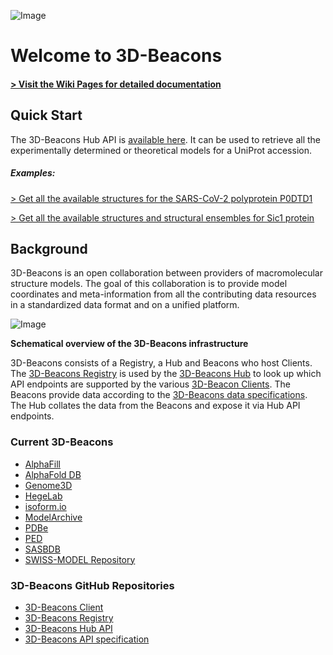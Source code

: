![Image](https://raw.githubusercontent.com/3D-Beacons/3d-beacons-documentation/main/assets/3d-beacons-logo-with-text.png)

# Welcome to 3D-Beacons

#### [> Visit the Wiki Pages for detailed documentation](https://github.com/3D-Beacons/3d-beacons-documentation/wiki)

## Quick Start

The 3D-Beacons Hub API is [available here](https://www.ebi.ac.uk/pdbe/pdbe-kb/3dbeacons-hub-api/docs#). It can be used to retrieve all the experimentally determined or theoretical models for a UniProt accession.

##### Examples: 
[> Get all the available structures for the SARS-CoV-2 polyprotein P0DTD1](https://www.ebi.ac.uk/pdbe/pdbe-kb/3dbeacons-hub-api/uniprot/summary/P0DTD1.json)

[> Get all the available structures and structural ensembles for Sic1 protein](https://www.ebi.ac.uk/pdbe/pdbe-kb/3dbeacons-hub-api/uniprot/summary/P38634.json)
## Background
3D-Beacons is an open collaboration between providers of macromolecular structure models. The goal of this 
collaboration is to provide model coordinates and meta-information from all the contributing data resources in a standardized data format and on a unified platform.

![Image](https://raw.githubusercontent.com/3D-Beacons/3d-beacons-documentation/main/assets/3d-beacons-summary.png)

**Schematical overview of the 3D-Beacons infrastructure**

3D-Beacons consists of a Registry, a Hub and Beacons who host Clients. 
The [3D-Beacons Registry](https://github.com/3D-Beacons/3d-beacons-registry) is used by 
the [3D-Beacons Hub](https://wwwdev.ebi.ac.uk/pdbe/pdbe-kb/3dbeacons-hub-api/docs# ) to look up which API 
endpoints are supported by the various [3D-Beacon Clients](https://github.com/3D-Beacons/3d-beacons-client). The Beacons provide data according to 
the [3D-Beacons data specifications](https://github.com/3D-Beacons/3d-beacons-specifications/blob/production/oas3.yaml). 
The Hub collates the data from the Beacons and expose it via Hub API endpoints.

### Current 3D-Beacons

- [AlphaFill](https://alphafill.eu/)
- [AlphaFold DB](https://www.alphafold.ebi.ac.uk/)
- [Genome3D](http://www.genome3d.net/)
- [HegeLab](http://www.hegelab.org/)
- [isoform.io](https://isoform.io/)
- [ModelArchive](https://modelarchive.org/)
- [PDBe](https://www.ebi.ac.uk/pdbe/)
- [PED](https://proteinensemble.org/)
- [SASBDB](https://www.sasbdb.org/)
- [SWISS-MODEL Repository](https://swissmodel.expasy.org/)

### 3D-Beacons GitHub Repositories

- [3D-Beacons Client](https://github.com/3D-Beacons/3d-beacons-client)
- [3D-Beacons Registry](https://github.com/3D-Beacons/3d-beacons-registry)
- [3D-Beacons Hub API](https://github.com/3D-Beacons/3d-beacons-hub-api)
- [3D-Beacons API specification](https://github.com/3D-Beacons/3d-beacons-specifications/blob/production/oas3.yaml)
